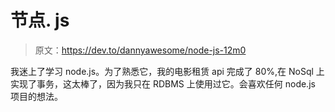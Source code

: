 # 节点. js

> 原文：<https://dev.to/dannyawesome/node-js-12m0>

我迷上了学习 node.js。为了熟悉它，我的电影租赁 api 完成了 80%,在 NoSql 上实现了事务，这太棒了，因为我只在 RDBMS 上使用过它。会喜欢任何 node.js 项目的想法。